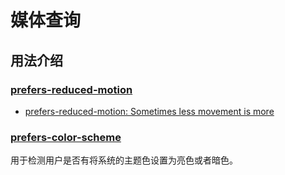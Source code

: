 # 媒体查询

## 用法介绍

### [prefers-reduced-motion](https://developer.mozilla.org/zh-CN/docs/Web/CSS/@media/prefers-reduced-motion)

- [prefers-reduced-motion: Sometimes less movement is more](https://web.dev/prefers-reduced-motion/)

### [prefers-color-scheme](https://developer.mozilla.org/zh-CN/docs/Web/CSS/@media/prefers-color-scheme)

用于检测用户是否有将系统的主题色设置为亮色或者暗色。
